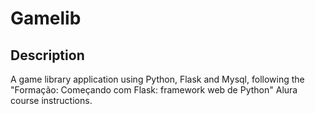 # Gamelib

## Description
A game library application using Python, Flask and Mysql, following the "Formação: Começando com Flask: framework web de Python" Alura course instructions.